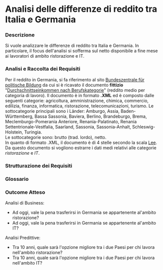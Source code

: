 # Analisi delle differenze di reddito tra Italia e Germania

### Descrizione
Si vuole analizzare le differenze di reddito tra Italia e Germania. In particolare, il focus dell'analisi si sofferma sul netto 
disponibile a fine mese ai lavoratori di ambito ristorazione e IT.

### Analisi e Raccolta dei Requisiti
Per il reddito in Germania, si fa riferimento al sito [Bundeszentrale für politische Bildung](https://www.bpb.de/) da cui si è
ricavato il documento **fittizio** "[Durchschnittseinkommen nach Berufskategorie]()" (reddito medio per categoria di lavoro). Il documento
è in formato **.XML** ed è composto dalle seguenti categorie:  agricoltura, amministrazione, chimica, commercio, edilizia, finanza, 
informatica, ristorazione, telecomunicazioni, turismo. Le sottocategorie principali sono i Länder: Amburgo, Assia, Baden-Württemberg, Bassa Sassonia, Baviera, Berlino, Brandeburgo, Brema, Meclemburgo-Pomerania Anteriore, Renania-Palatinato, Renania Settentrionale-Vestfalia, Saarland, Sassonia, Sassonia-Anhalt, Schleswig-Holstein, Turingia. <br>
Le sottocategorie sono: brutto (trad. lordo), netto. <br>
In quanto di formato .XML, il documento è di 4 stelle secondo la scala [Lee](). <br>
Da questo documento si vogliono estrarre i dati medi relativi alle categorie _ristorazione_ e _IT_. 

### Strutturazione dei Requisiti

### Glossario

### Outcome Atteso 
Analisi di Business:
- Ad oggi, vale la pena trasferirsi in Germania se appartenente al'ambito ristorazione?
- Ad oggi, vale la pena trasferirsi in Germania se appartenente al'ambito IT?

Analisi Predittive:
- Tra 10 anni, quale sarà l'opzione migliore tra i due Paesi per chi lavora nell'ambito ristorazione?
- Tra 10 anni, quale sarà l'opzione migliore tra i due Paesi per chi lavora nell'ambito IT?
